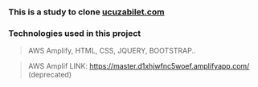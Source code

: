 ### This is a study to clone [ucuzabilet.com](https://www.ucuzabilet.com/?target=_blank)

### Technologies used in this project

> AWS Amplify, HTML, CSS, JQUERY, BOOTSTRAP..

> AWS Amplif LINK: https://master.d1xhjwfnc5woef.amplifyapp.com/ (deprecated)
